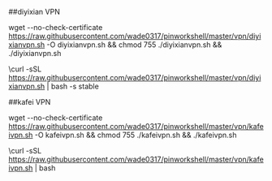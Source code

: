 
##diyixian VPN


wget --no-check-certificate https://raw.githubusercontent.com/wade0317/pinworkshell/master/vpn/diyixianvpn.sh -O diyixianvpn.sh && chmod 755 ./diyixianvpn.sh && ./diyixianvpn.sh


\curl -sSL https://raw.githubusercontent.com/wade0317/pinworkshell/master/vpn/diyixianvpn.sh | bash -s stable


##kafei VPN

wget --no-check-certificate https://raw.githubusercontent.com/wade0317/pinworkshell/master/vpn/kafeivpn.sh -O kafeivpn.sh && chmod 755 ./kafeivpn.sh && ./kafeivpn.sh


\curl -sSL https://raw.githubusercontent.com/wade0317/pinworkshell/master/vpn/kafeivpn.sh | bash 
